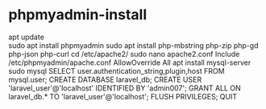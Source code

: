 # phpmyadmin-install

apt update <br>
sudo apt install phpmyadmin
sudo apt install php-mbstring php-zip php-gd php-json php-curl
cd /etc/apache2/
sudo nano apache2.conf
Include /etc/phpmyadmin/apache.conf
AllowOverride All
apt install mysql-server
sudo mysql
SELECT user.authentication_string,plugin,host FROM mysql.user;
CREATE DATABASE laravel_db;
CREATE USER 'laravel_user'@'localhost' IDENTIFIED BY 'admin007';
GRANT ALL ON laravel_db.* TO 'laravel_user'@'localhost';
FLUSH PRIVILEGES;
QUIT
